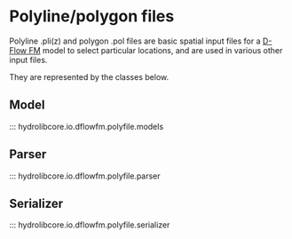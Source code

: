 # Polyline/polygon files
Polyline .pli(z) and polygon .pol files are basic spatial input files 
for a [D-Flow FM](glossary.md#d-flow-fm) model to select particular locations,
and are used in various other input files.

They are represented by the classes below.

## Model
::: hydrolibcore.io.dflowfm.polyfile.models

## Parser
::: hydrolibcore.io.dflowfm.polyfile.parser

## Serializer
::: hydrolibcore.io.dflowfm.polyfile.serializer